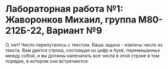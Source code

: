 # Лабораторная работа №1: Жаворонков Михаил, группа М80-212Б-22, Вариант №9

О, нет! Число перепуталось с текстом. Ваша задача - извлечь число из текста.
Вам дается строка, состоящая из цифр и букв, перемешанных между собой, и вы должны
напечатать все числа в этой строке в том порядке, в котором они встречаются.
